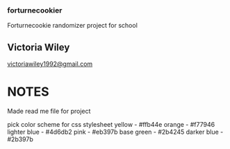 ### forturnecookier
Forturnecookie randomizer project for school

## Victoria Wiley
victoriawiley1992@gmail.com 

# NOTES
Made read me file for project

pick color scheme for css stylesheet
yellow - #ffb44e
orange - #f77946
lighter blue - #4d6db2
pink - #eb397b
base green - #2b4245
darker blue - #2b397b

